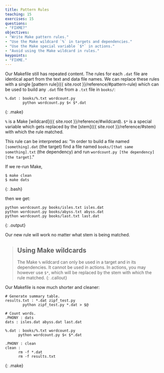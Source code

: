 ```yaml
---
title: Pattern Rules
teaching: 15
exercises: 15
questions:
- "FIXME?"
objectives:
- "Write Make pattern rules."
- "Use the Make wildcard `%` in targets and dependencies."
- "Use the Make special variable `$*` in actions."
- "Avoid using the Make wildcard in rules."
keypoints:
- "FIXME."
---
```

Our Makefile still has repeated content. The rules for each `.dat`
file are identical apart from the text and data file names. We can
replace these rules with a single [pattern
rule]({{ site.root }}/reference/#pattern-rule) which can be used to build any
`.dat` file from a `.txt` file in `books/`:

~~~
%.dat : books/%.txt wordcount.py
        python wordcount.py $< $*.dat
~~~
{: .make}

`%` is a Make [wildcard]({{ site.root }}/reference/#wildcard).  `$*` is a special
variable which gets replaced by the [stem]({{ site.root }}/reference/#stem) with
which the rule matched.

This rule can be interpreted as:
"In order to build a file named `[something].dat` (the target)
find a file named `books/[that same something].txt` (the dependency)
and run `wordcount.py [the dependency] [the target]`."

If we re-run Make,

~~~
$ make clean
$ make dats
~~~
{: .bash}

then we get:

~~~
python wordcount.py books/isles.txt isles.dat
python wordcount.py books/abyss.txt abyss.dat
python wordcount.py books/last.txt last.dat
~~~
{: .output}

Our new rule will work no matter what stem is being matched.

> ## Using Make wildcards
>
> The Make `%` wildcard can only be used in a target and in its
> dependencies. It cannot be used in actions. In actions, you may
> however use `$*`, which will be replaced by the stem with which 
> the rule matched.
{: .callout}

Our Makefile is now much shorter and cleaner:

~~~
# Generate summary table.
results.txt : *.dat zipf_test.py
	    python zipf_test.py *.dat > $@

# Count words.
.PHONY : dats
dats : isles.dat abyss.dat last.dat

%.dat : books/%.txt wordcount.py
      python wordcount.py $< $*.dat

.PHONY : clean
clean :
      rm -f *.dat
      rm -f results.txt
~~~
{: .make}
